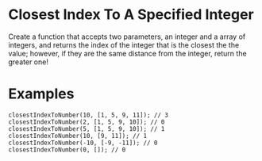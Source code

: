 # Closest Index To A Specified Integer

Create a function that accepts two parameters, an integer and a array of integers, and returns the index of the integer that is the closest the the value; however, if they are the same distance from the integer, return the greater one! 

# Examples

```
closestIndexToNumber(10, [1, 5, 9, 11]); // 3
closestIndexToNumber(2, [1, 5, 9, 10]); // 0
closestIndexToNumber(5, [1, 5, 9, 10]); // 1
closestIndexToNumber(10, [9, 11]); // 1
closestIndexToNumber(-10, [-9, -11]); // 0
closestIndexToNumber(0, []); // 0
```